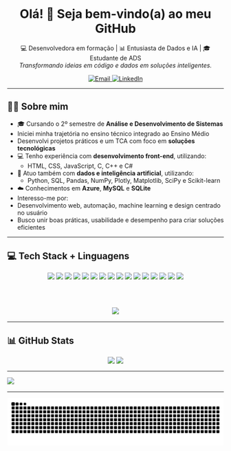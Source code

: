 <h1 align="center">Olá! 👋 Seja bem-vindo(a) ao meu GitHub</h1>

<p align="center">
  💻 Desenvolvedora em formação | 📊 Entusiasta de Dados e IA | 🎓 Estudante de ADS<br>
  <i>Transformando ideias em código e dados em soluções inteligentes.</i>
</p>

<div align="center">
  <a href="mailto:agathacaracco.rz@gmail.com" target="_blank">
    <img src="https://img.shields.io/badge/email-%23D14836.svg?style=for-the-badge&logo=gmail&logoColor=white" alt="Email">
  </a>
  <a href="https://linkedin.com/in/agatha-ruiz-757111331" target="_blank">
    <img src="https://img.shields.io/badge/LinkedIn-%230077B5.svg?style=for-the-badge&logo=linkedin&logoColor=white" alt="LinkedIn">
  </a>
</div>

---

## 👩‍💻 Sobre mim

- 🎓 Cursando o 2º semestre de **Análise e Desenvolvimento de Sistemas**
-  Iniciei minha trajetória no ensino técnico integrado ao Ensino Médio
-  Desenvolvi projetos práticos e um TCA com foco em **soluções tecnológicas**
- 💻 Tenho experiência com **desenvolvimento front-end**, utilizando:
  - HTML, CSS, JavaScript, C, C++ e C#
- 🧠 Atuo também com **dados e inteligência artificial**, utilizando:
  - Python, SQL, Pandas, NumPy, Plotly, Matplotlib, SciPy e Scikit-learn
- ☁️ Conhecimentos em **Azure**, **MySQL** e **SQLite**
-  Interesso-me por:
  - Desenvolvimento web, automação, machine learning e design centrado no usuário
-  Busco unir boas práticas, usabilidade e desempenho para criar soluções eficientes

---

## 💻 Tech Stack + Linguagens

<div align="center">

  <!-- Tech Stack -->
  <img src="https://img.shields.io/badge/c++-%2300599C.svg?style=for-the-badge&logo=c%2B%2B&logoColor=white"/>
  <img src="https://img.shields.io/badge/c%23-%23239120.svg?style=for-the-badge&logo=csharp&logoColor=white"/>
  <img src="https://img.shields.io/badge/c-%2300599C.svg?style=for-the-badge&logo=c&logoColor=white"/>
  <img src="https://img.shields.io/badge/javascript-%23323330.svg?style=for-the-badge&logo=javascript&logoColor=%23F7DF1E"/>
  <img src="https://img.shields.io/badge/html5-%23E34F26.svg?style=for-the-badge&logo=html5&logoColor=white"/>
  <img src="https://img.shields.io/badge/python-3670A0?style=for-the-badge&logo=python&logoColor=ffdd54"/>
  <img src="https://img.shields.io/badge/azure-%230072C6.svg?style=for-the-badge&logo=microsoftazure&logoColor=white"/>
  <img src="https://img.shields.io/badge/mysql-4479A1.svg?style=for-the-badge&logo=mysql&logoColor=white"/>
  <img src="https://img.shields.io/badge/sqlite-%2307405e.svg?style=for-the-badge&logo=sqlite&logoColor=white"/>
  <img src="https://img.shields.io/badge/Matplotlib-%23ffffff.svg?style=for-the-badge&logo=Matplotlib&logoColor=black"/>
  <img src="https://img.shields.io/badge/numpy-%23013243.svg?style=for-the-badge&logo=numpy&logoColor=white"/>
  <img src="https://img.shields.io/badge/pandas-%23150458.svg?style=for-the-badge&logo=pandas&logoColor=white"/>
  <img src="https://img.shields.io/badge/Plotly-%233F4F75.svg?style=for-the-badge&logo=plotly&logoColor=white"/>
  <img src="https://img.shields.io/badge/SciPy-%230C55A5.svg?style=for-the-badge&logo=scipy&logoColor=%white"/>
  <img src="https://img.shields.io/badge/github-%23121011.svg?style=for-the-badge&logo=github&logoColor=white"/>
  <img src="https://img.shields.io/badge/git-%23F05033.svg?style=for-the-badge&logo=git&logoColor=white"/>

  <br/><br/>

  <!-- Top Languages -->
  <img src="https://github-readme-stats.vercel.app/api/top-langs/?username=AgathaCRuiz&theme=dark&hide_border=false&include_all_commits=false&count_private=false&layout=compact"/>

</div>

---

## 📊 GitHub Stats

<div align="center">
  <img height="180em" src="https://github-readme-stats.vercel.app/api?username=AgathaCRuiz&theme=dark&hide_border=false&include_all_commits=false&count_private=false"/>
  <img height="180em" src="https://nirzak-streak-stats.vercel.app/?user=AgathaCRuiz&theme=dark&hide_border=false"/>
</div>

---

[![](https://visitcount.itsvg.in/api?id=AgathaCRuiz&icon=0&color=0)](https://visitcount.itsvg.in)

---

<picture align="center">
  <source media="(prefers-color-scheme: dark)" srcset="https://raw.githubusercontent.com/AgathaCRuiz/AgathaCRuiz/output/github-contribution-grid-snake-dark.svg">
  <source media="(prefers-color-scheme: light)" srcset="https://raw.githubusercontent.com/AgathaCRuiz/AgathaCRuiz/output/github-contribution-grid-snake-dark.svg">
  <img align="center" alt="github contribution grid snake animation" src="https://raw.githubusercontent.com/AgathaCRuiz/AgathaCRuiz/output/github-contribution-grid-snake.svg">
</picture>

<!-- Proudly created with GPRM ( https://gprm.itsvg.in ) -->
